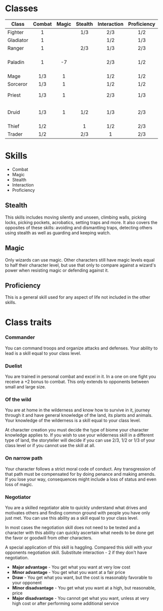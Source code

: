 # Classes

| Class     | Combat | Magic | Stealth | Interaction | Proficiency | Extra |
|-----------|:------:|:------:|:------:|:------:|:------:|--------|
| Fighter   | 1      |        | 1/3    | 2/3    | 1/2    | commander |
| Gladiator | 1      |        |        | 1/2    | 1/3    | duelist |
| Ranger    | 1      |        | 2/3    | 1/3    | 2/3    | of the wild |
| Paladin   | 1      | -7     |        | 2/3    | 1/2    | commander, on narrow path |
| Mage      | 1/3    | 1      |        | 1/2    | 1/2    |  |
| Sorceror  | 1/3    | 1      |        | 1/2    | 1/2    |  |
| Priest    | 1/3    | 1      |        | 2/3    | 1/3    | on narrow path |
| Druid     | 1/3    | 1      | 1/2    | 1/3    | 2/3    | on narrow path, of the wild |
| Thief     | 1/2    |        | 1      | 1/2    | 2/3    |  |
| Trader    | 1/2    |        | 2/3    | 1      | 2/3    | negotiator |

# Skills

- Combat
- Magic
- Stealth
- Interaction
- Proficiency

## Stealth

This skills includes moving silently and unseen, climbing walls, picking locks, picking pockets, acrobatics, setting traps and more. It also covers the opposites of these skills: avoiding and dismantling traps, detecting others using stealth as well as guarding and keeping watch.

## Magic

Only wizards can use magic. Other characters still have magic levels equal to half their character level, but use that only to compare against a wizard's power when resisting magic or defending against it.

## Proficiency

This is a general skill used for any aspect of life not included in the other skills.

# Class traits

### Commander

You can command troops and organize attacks and defenses. Your ability to lead is a skill equal to your class level.

### Duelist

You are trained in personal combat and excel in it. In a one on one fight you receive a +2 bonus to combat. This only extends to opponents between small and large size.

### Of the wild

You are at home in the wilderness and know how to survive in it, journey through it and have general knowledge of the land, its plants and animals. Your knowledge of the wilderness is a skill equal to your class level.

At character creation you must decide the type of biome your character knowledge applies to. If you wish to use your wilderness skill in a different type of land, the storyteller will decide if you can use 2/3, 1/2 or 1/3 of your class level or if you cannot use the skill at all.

### On narrow path

Your character follows a strict moral code of conduct. Any transgression of that path must be compensated for by doing penance and making amends. If you lose your way, consequences might include a loss of status and even loss of magic.

### Negotiator

You are a skilled negotiator able to quickly understand what drives and motivates others and finding common ground with people you have only just met. You can use this ability as a skill equal to your class level.

In most cases the negotiation skill does not need to be tested and a character with this ability can quickly ascertain what needs to be done get the favor or goodwill from other characters.

A special application of this skill is haggling. Compared this skill with your opponents negotiation skill. Substitute interaction - 2 if they don't have negotiation.

- **Major advantage** - You get what you want at very low cost
- **Minor advantage** - You get what you want at a fair price
- **Draw** - You get what you want, but the cost is reasonably favorable to your opponent
- **Minor disadvantage** - You get what you want at a high, but reasonable, price
- **Major disadvantage** - You cannot get what you want, unless at very high cost or after performing some additional service
